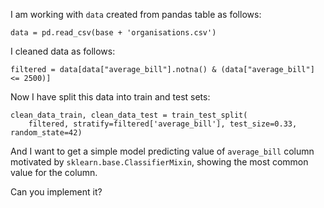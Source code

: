 I am working with `data` created from pandas table as follows:

```
data = pd.read_csv(base + 'organisations.csv')
```

I cleaned data as follows:

```
filtered = data[data["average_bill"].notna() & (data["average_bill"] <= 2500)]
```

Now I have split this data into train and test sets:

```
clean_data_train, clean_data_test = train_test_split(
    filtered, stratify=filtered['average_bill'], test_size=0.33, random_state=42)
```

And I want to get a simple model predicting value of `average_bill` column motivated by `sklearn.base.ClassifierMixin`, showing the most common value for the column.

Can you implement it?

